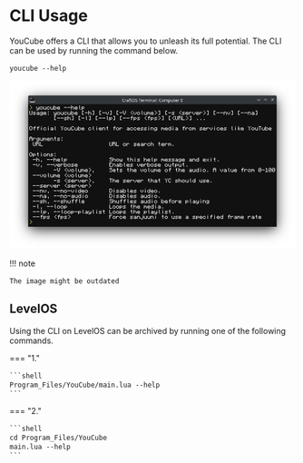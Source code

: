 # CLI Usage

YouCube offers a CLI that allows you to unleash its full potential. The CLI can be used by running the command below.

```shell
youcube --help
```

![preview]

!!! note

    The image might be outdated

## LevelOS

Using the CLI on LevelOS can be archived by running one of the following commands.

=== "1."

    ```shell
    Program_Files/YouCube/main.lua --help
    ```

=== "2."

    ```shell
    cd Program_Files/YouCube
    main.lua --help
    ```

[preview]: /assets/cli.png
